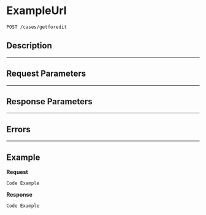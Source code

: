 # ExampleUrl

    POST /cases/getforedit

## Description

***

## Request Parameters

***

## Response Parameters

***

## Errors

***

## Example
**Request**

    Code Example

**Response**

    Code Example
